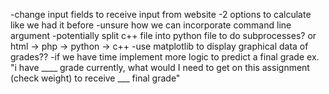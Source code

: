 -change input fields to receive input from website
-2 options to calculate like we had it before
-unsure how we can incorporate command line argument
-potentially split c++ file into python file to do subprocesses? or html -> php -> python -> c++
-use matplotlib to display graphical data of grades??
-if we have time implement more logic to predict a final grade
  ex. "i have ____ grade currently, what would I need to get on this assignment (check weight) to receive ___ final grade"
